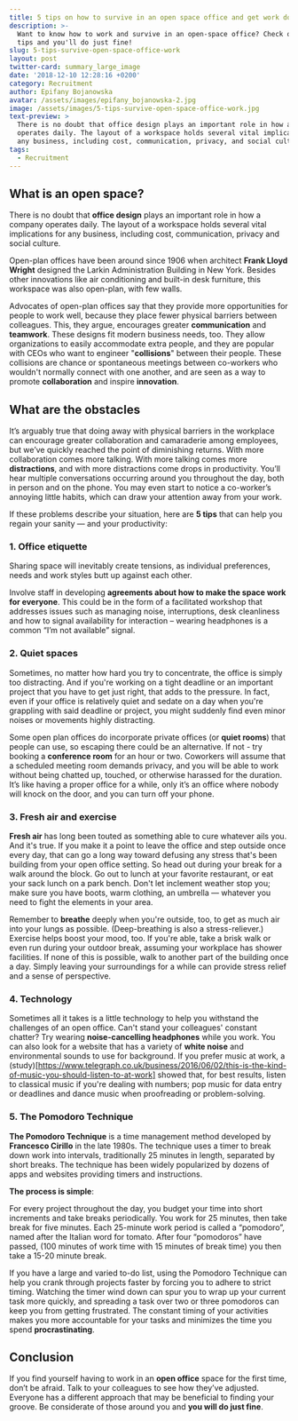 ```yaml
---
title: 5 tips on how to survive in an open space office and get work done
description: >-
  Want to know how to work and survive in an open-space office? Check out our 5
  tips and you'll do just fine!
slug: 5-tips-survive-open-space-office-work
layout: post
twitter-card: summary_large_image
date: '2018-12-10 12:28:16 +0200'
category: Recruitment
author: Epifany Bojanowska
avatar: /assets/images/epifany_bojanowska-2.jpg
image: /assets/images/5-tips-survive-open-space-office-work.jpg
text-preview: >
  There is no doubt that office design plays an important role in how a company
  operates daily. The layout of a workspace holds several vital implications for
  any business, including cost, communication, privacy, and social culture.
tags:
  - Recruitment
---
```

## What is an open space?

There is no doubt that **office design** plays an important role in how a company operates daily. The layout of a workspace holds several vital implications for any business, including cost, communication, privacy and social culture.

Open-plan offices have been around since 1906 when architect **Frank Lloyd Wright** designed the Larkin Administration Building in New York. Besides other innovations like air conditioning and built-in desk furniture, this workspace was also open-plan, with few walls.

Advocates of open-plan offices say that they provide more opportunities for people to work well, because they place fewer physical barriers between colleagues. This, they argue, encourages greater **communication** and **teamwork**. These designs fit modern business needs, too. They allow organizations to easily accommodate extra people, and they are popular with CEOs who want to engineer "**collisions**" between their people. These collisions are chance or spontaneous meetings between co-workers who wouldn't normally connect with one another, and are seen as a way to promote **collaboration** and inspire **innovation**.

## What are the obstacles

It’s arguably true that doing away with physical barriers in the workplace can encourage greater collaboration and camaraderie among employees, but we’ve quickly reached the point of diminishing returns. With more collaboration comes more talking. With more talking comes more **distractions**, and with more distractions come drops in productivity. You’ll hear multiple conversations occurring around you throughout the day, both in person and on the phone. You may even start to notice a co-worker’s annoying little habits, which can draw your attention away from your work.

If these problems describe your situation, here are **5 tips** that can help you regain your sanity — and your productivity:

### 1. Office etiquette

Sharing space will inevitably create tensions, as individual preferences, needs and work styles butt up against each other.

Involve staff in developing **agreements about how to make the space work for everyone**. This could be in the form of a facilitated workshop that addresses issues such as managing noise, interruptions, desk cleanliness and how to signal availability for interaction – wearing headphones is a common “I’m not available” signal.

### 2. Quiet spaces

Sometimes, no matter how hard you try to concentrate, the office is simply too distracting. And if you're working on a tight deadline or an important project that you have to get just right, that adds to the pressure. In fact, even if your office is relatively quiet and sedate on a day when you're grappling with said deadline or project, you might suddenly find even minor noises or movements highly distracting.

Some open plan offices do incorporate private offices (or **quiet rooms**) that people can use, so escaping there could be an alternative. If not - try booking a **conference room** for an hour or two. Coworkers will assume that a scheduled meeting room demands privacy, and you will be able to work without being chatted up, touched, or otherwise harassed for the duration. It’s like having a proper office for a while, only it’s an office where nobody will knock on the door, and you can turn off your phone.

### 3. Fresh air and exercise

**Fresh air** has long been touted as something able to cure whatever ails you. And it's true. If you make it a point to leave the office and step outside once every day, that can go a long way toward defusing any stress that's been building from your open office setting. So head out during your break for a walk around the block. Go out to lunch at your favorite restaurant, or eat your sack lunch on a park bench. Don't let inclement weather stop you; make sure you have boots, warm clothing, an umbrella — whatever you need to fight the elements in your area.

Remember to **breathe** deeply when you're outside, too, to get as much air into your lungs as possible. (Deep-breathing is also a stress-reliever.) Exercise helps boost your mood, too. If you're able, take a brisk walk or even run during your outdoor break, assuming your workplace has shower facilities. If none of this is possible, walk to another part of the building once a day. Simply leaving your surroundings for a while can provide stress relief and a sense of perspective.

### 4. Technology

Sometimes all it takes is a little technology to help you withstand the challenges of an open office. Can't stand your colleagues' constant chatter? Try wearing **noise-cancelling headphones** while you work. You can also look for a website that has a variety of **white noise** and environmental sounds to use for background. If you prefer music at work, a (study)[https://www.telegraph.co.uk/business/2016/06/02/this-is-the-kind-of-music-you-should-listen-to-at-work] showed that, for best results, listen to classical music if you're dealing with numbers; pop music for data entry or deadlines and dance music when proofreading or problem-solving. 

### 5. The Pomodoro Technique

**The Pomodoro Technique** is a time management method developed by **Francesco Cirillo** in the late 1980s. The technique uses a timer to break down work into intervals, traditionally 25 minutes in length, separated by short breaks. The technique has been widely popularized by dozens of apps and websites providing timers and instructions. 

**The process is simple**:

For every project throughout the day, you budget your time into short increments and take breaks periodically. You work for 25 minutes, then take break for five minutes. Each 25-minute work period is called a “pomodoro”, named after the Italian word for tomato. After four “pomodoros” have passed, (100 minutes of work time with 15 minutes of break time) you then take a 15-20 minute break.

If you have a large and varied to-do list, using the Pomodoro Technique can help you crank through projects faster by forcing you to adhere to strict timing. Watching the timer wind down can spur you to wrap up your current task more quickly, and spreading a task over two or three pomodoros can keep you from getting frustrated. The constant timing of your activities makes you more accountable for your tasks and minimizes the time you spend **procrastinating**.

## Conclusion

If you find yourself having to work in an **open office** space for the first time, don’t be afraid. Talk to your colleagues to see how they’ve adjusted. Everyone has a different approach that may be beneficial to finding your groove. Be considerate of those around you and **you will do just fine**.
